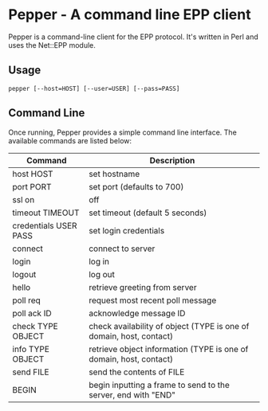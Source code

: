 # Pepper - A command line EPP client

Pepper is a command-line client for the EPP protocol. It's written in Perl and uses the Net::EPP module.

## Usage

`pepper [--host=HOST] [--user=USER] [--pass=PASS]`

## Command Line

Once running, Pepper provides a simple command line interface. The available commands are listed below:

Command | Description
--------|------------
host HOST | set hostname
port PORT | set port (defaults to 700)
ssl on|off | enable/disable SSL (defaults to on)
timeout TIMEOUT | set timeout (default 5 seconds)
credentials USER PASS | set login credentials
connect | connect to server
login | log in
logout | log out
hello | retrieve greeting from server
poll req | request most recent poll message
poll ack ID | acknowledge message ID
check TYPE OBJECT | check availability of object (TYPE is one of domain, host, contact)
info TYPE OBJECT | retrieve object information (TYPE is one of domain, host, contact)
send FILE | send the contents of FILE
BEGIN | begin inputting a frame to send to the server, end with "END"
 